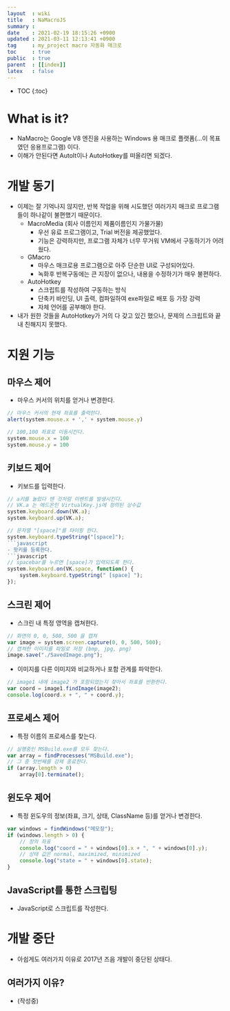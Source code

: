 ```yaml
---
layout  : wiki
title   : NaMacroJS 
summary : 
date    : 2021-02-19 18:15:26 +0900
updated : 2021-03-11 12:13:41 +0900
tag     : my_project macro 자동화 매크로 
toc     : true
public  : true
parent  : [[index]]
latex   : false
---
```

* TOC
{:toc}

# What is it?

- NaMacro는 Google V8 엔진을 사용하는 Windows 용 매크로 플랫폼(...이 목표였던 응용프로그램) 이다.
- 이해가 안된다면 AutoIt이나 AutoHotkey를 떠올리면 되겠다.

# 개발 동기

- 이제는 잘 기억나지 않지만, 반복 작업을 위해 시도했던 여러가지 매크로 프로그램들이 하나같이 불편했기 때문이다.
	- MacroMedia (회사 이름인지 제품이름인지 가물가물)
		- 우선 유료 프로그램이고, Trial 버전을 제공했었다.
		- 기능은 강력하지만, 프로그램 자체가 너무 무거워 VM에서 구동하기가 어려웠다.
	- GMacro
		- 마우스 매크로용 프로그램으로 아주 단순한 UI로 구성되어있다.
		- 녹화후 반복구동에는 큰 지장이 없으나, 내용을 수정하기가 매우 불편하다.
	- AutoHotkey
		- 스크립트를 작성하여 구동하는 방식
		- 단축키 바인딩, UI 출력, 컴파일하여 exe파일로 배포 등 가장 강력
		- 자체 언어를 공부해야 한다.
- 내가 원한 것들을 AutoHotkey가 거의 다 갖고 있긴 했으나, 문제의 스크립트와 끝내 친해지지 못했다.

# 지원 기능

## 마우스 제어

- 마우스 커서의 위치를 얻거나 변경한다.

```javascript
// 마우스 커서의 현재 좌표를 출력한다.
alert(system.mouse.x + ',' + system.mouse.y)

// 100,100 좌표로 이동시킨다.
system.mouse.x = 100
system.mouse.y = 100
```

## 키보드 제어

- 키보드를 입력한다.

```javascript
// a키를 눌렀다 뗀 것처럼 이벤트를 발생시킨다.
// VK.a 는 애드온인 VirtualKey.js에 정의된 상수값
system.keyboard.down(VK.a);
system.keyboard.up(VK.a);
```

```javascript
// 문자열 "[space]"를 타이핑 한다.
system.keyboard.typeString("[space]");
```javascript
- 핫키를 등록한다.
```javascript
// spacebar를 누르면 [space]가 입력되도록 한다.
system.keyboard.on(VK.space, function() {
    system.keyboard.typeString(" [space] ");
});
``` 

## 스크린 제어

- 스크린 내 특정 영역을 캡쳐한다.

```javascript
// 화면의 0, 0, 500, 500 을 캡쳐
var image = system.screen.capture(0, 0, 500, 500);
// 캡쳐한 이미지를 파일로 저장 (bmp, jpg, png)
image.save("./SavedImage.png");
```

- 이미지를 다른 이미지와 비교하거나 포함 관계를 파악한다.

```javascript
// image1 내에 image2 가 포함되었는지 찾아서 좌표를 반환한다.
var coord = image1.findImage(image2);
console.log(coord.x + ", " + coord.y);
```

## 프로세스 제어

- 특정 이름의 프로세스를 찾는다.

```javascript
// 실행중인 MSBuild.exe를 모두 찾는다.
var array = findProcesses("MSBuild.exe");
// 그 중 첫번째를 강제 종료한다.
if (array.length > 0)
    array[0].terminate();
```

## 윈도우 제어

- 특정 윈도우의 정보(좌표, 크기, 상태, ClassName 등)를 얻거나 변경한다.

```javascript
var windows = findWindows("메모장");
if (windows.length > 0) {
    // 창의 좌표
    console.log("coord = " + windows[0].x + ", " + windows[0].y);
    // 상태 값은 normal, maximized, minimized
    console.log("state = " + windows[0].state);
}
```

## JavaScript를 통한 스크립팅

- JavaScript로 스크립트를 작성한다.

# 개발 중단

- 아쉽게도 여러가지 이유로 2017년 즈음 개발이 중단된 상태다.

## 여러가지 이유?

- (작성중)
